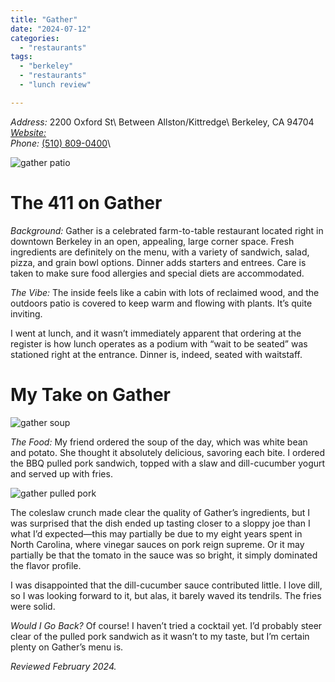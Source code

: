 ```yaml
---
title: "Gather"
date: "2024-07-12"
categories:
  - "restaurants"
tags:
  - "berkeley"
  - "restaurants"
  - "lunch review"

---
```

*Address:* 2200 Oxford St\ 
Between Allston/Kittredge\ 
Berkeley, CA 94704\
[*Website:*](<https://www.gatherberkeley.com/>)\
*Phone:* [(510) 809-0400](tel:(510)%20809-0400)\

![gather patio](http://s3.amazonaws.com/thegourmez-wpmedia/2024/07/Gather+(1).jpg)

# The 411 on Gather

*Background:* Gather is a celebrated farm-to-table restaurant located right in downtown Berkeley in an open, appealing, large corner space. Fresh ingredients are definitely on the menu, with a variety of sandwich, salad, pizza, and grain bowl options. Dinner adds starters and entrees. Care is taken to make sure food allergies and special diets are accommodated.

*The Vibe:* The inside feels like a cabin with lots of reclaimed wood, and the outdoors patio is covered to keep warm and flowing with plants. It’s quite inviting.

I went at lunch, and it wasn’t immediately apparent that ordering at the register is how lunch operates as a podium with “wait to be seated” was stationed right at the entrance. Dinner is, indeed, seated with waitstaff.

# My Take on Gather

![gather soup](http://s3.amazonaws.com/thegourmez-wpmedia/2024/07/Gather+(4).jpg)

*The Food:* My friend ordered the soup of the day, which was white bean and potato. She thought it absolutely delicious, savoring each bite. I ordered the BBQ pulled pork sandwich, topped with a slaw and dill-cucumber yogurt and served up with fries. 

![gather pulled pork](http://s3.amazonaws.com/thegourmez-wpmedia/2024/07/Gather+(3).jpg)

The coleslaw crunch made clear the quality of Gather’s ingredients, but I was surprised that the dish ended up tasting closer to a sloppy joe than I what I’d expected—this may partially be due to my eight years spent in North Carolina, where vinegar sauces on pork reign supreme. Or it may partially be that the tomato in the sauce was so bright, it simply dominated the flavor profile.

I was disappointed that the dill-cucumber sauce contributed little. I love dill, so I was looking forward to it, but alas, it barely waved its tendrils. The fries were solid.

*Would I Go Back?* Of course! I haven’t tried a cocktail yet. I’d probably steer clear of the pulled pork sandwich as it wasn’t to my taste, but I’m certain plenty on Gather’s menu is.

*Reviewed February 2024.*